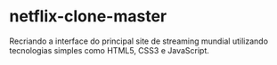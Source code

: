 # netflix-clone-master
Recriando a interface do principal site de streaming mundial utilizando tecnologias simples como HTML5, CSS3 e JavaScript.
